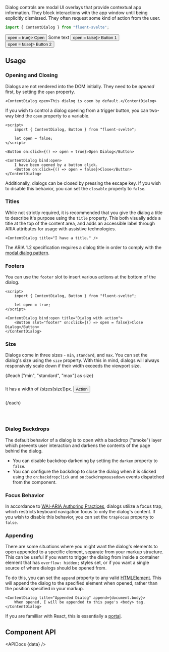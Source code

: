 <script lang="ts">
    import { Button, ContentDialog, InfoBar } from "$lib";
    import { Showcase, APIDocs } from "$site/lib";

    import data from "$lib/ContentDialog/ContentDialog.svelte?raw&sveld";

    let open = true;

    const sizes = {
        min: 320,
        standard: 448,
        max: 540
    }
</script>

Dialog controls are modal UI overlays that provide contextual app information. They block interactions with the app window until being explicitly dismissed. They often request some kind of action from the user.

```ts
import { ContentDialog } from "fluent-svelte";
```

<Showcase style="block-size: 360px;" repl="0fde4983fdc841d8b7320143ee3d50d7">
    <Button on:click={() => open = true}>
        Open
    </Button>
    <ContentDialog bind:open trapFocus={false} darken={false} title="Dialog Title">
        Some text
        <svelte:fragment slot="footer">
            <Button variant="accent" on:click={() => open = false}>
                Button 1
            </Button>
            <Button on:click={() => open = false}>
                Button 2
            </Button>
        </svelte:fragment>
    </ContentDialog>
</Showcase>

## Usage

### Opening and Closing

Dialogs are not rendered into the DOM initially. They need to be _opened_ first, by setting the `open` property.

```svelte
<ContentDialog open>This dialog is open by default.</ContentDialog>
```

If you wish to control a dialog opening from a trigger button, you can two-way bind the `open` property to a variable.

```svelte example
<script>
    import { ContentDialog, Button } from "fluent-svelte";

    let open = false;
</script>

<Button on:click={() => open = true}>Open Dialog</Button>

<ContentDialog bind:open>
    I have been opened by a button click.
    <Button on:click={() => open = false}>Close</Button>
</ContentDialog>
```

Additionally, dialogs can be closed by pressing the escape key. If you wish to disable this behavior, you can set the `closable` property to `false`.

### Titles

While not strictly required, it is recommended that you give the dialog a title to describe it's purpose using the `title` property. This both visually adds a title at the top of the content area, and adds an accessible label through ARIA attributes for usage with assistive technologies.

```svelte
<ContentDialog title="I have a title." />
```

<InfoBar title="A11Y Note" severity="caution">
    The ARIA 1.2 specification requires a dialog title in order to comply with the <a href="https://www.w3.org/TR/wai-aria-practices/#dialog_modal" target="_blank" rel="noreferrer noopener">modal dialog pattern</a>.
</InfoBar>

### Footers

You can use the `footer` slot to insert various actions at the bottom of the dialog.

```svelte
<script>
    import { ContentDialog, Button } from "fluent-svelte";

    let open = true;
</script>

<ContentDialog bind:open title="Dialog with action">
    <Button slot="footer" on:click={() => open = false}>Close Dialog</Button>
</ContentDialog>
```

### Size

Dialogs come in three sizes - `min`, `standard`, and `max`. You can set the dialog's size using the `size` property. With this in mind, dialogs will always responsively scale down if their width exceeds the viewport size.

<div class="dialog-sizes">
    {#each ["min", "standard", "max"] as size}
        <ContentDialog title="This is a {size}-sized dialog." trapFocus={false} {size} open>
            It has a width of {sizes[size]}px.
            <Button slot="footer">Action</Button>
        </ContentDialog>
    {/each}
</div>

### Dialog Backdrops

The default behavior of a dialog is to open with a backdrop ("smoke") layer which prevents user interaction and darkens the contents of the page behind the dialog.

-   You can disable backdrop darkening by setting the `darken` property to `false`.
-   You can configure the backdrop to close the dialog when it is clicked using the `on:backdropclick` and `on:backdropmousedown` events dispatched from the component.

### Focus Behavior

In accordance to [WAI-ARIA Authoring Practices](https://www.w3.org/TR/wai-aria-practices/#keyboard-interaction-7), dialogs utilize a focus trap, which restricts keyboard navigation focus to only the dialog's content. If you wish to disable this behavior, you can set the `trapFocus` property to `false`.

### Appending

There are some situations where you might want the dialog's elements to open appended to a specific element, separate from your markup structure. This can be useful if you want to trigger the dialog from inside a container element that has `overflow: hidden;` styles set, or if you want a single source of where dialogs should be opened from.

To do this, you can set the `append` property to any valid [HTMLElement](https://developer.mozilla.org/en-US/docs/Web/API/HTMLElement). This will append the dialog to the specified element when opened, rather than the position specified in your markup.

```svelte
<ContentDialog title="Appended Dialog" append={document.body}>
    When opened, I will be appended to this page's <body> tag.
</ContentDialog>
```

<InfoBar severity="information" title="Information">
    If you are familliar with React, this is essentially a <a href="https://reactjs.org/docs/portals.html" target="_blank" rel="noreferrer noopener">portal</a>.
</InfoBar>

## Component API

<APIDocs {data} />

<style lang="scss">
    .dialog-sizes {
        display: grid;
        justify-content: start;
        grid-gap: 24px;
        margin-block-end: 64px;
        :global {
            .content-dialog {
                position: relative;
                &-smoke {
                    display: contents;
                }
            }
        }
    }
</style>
